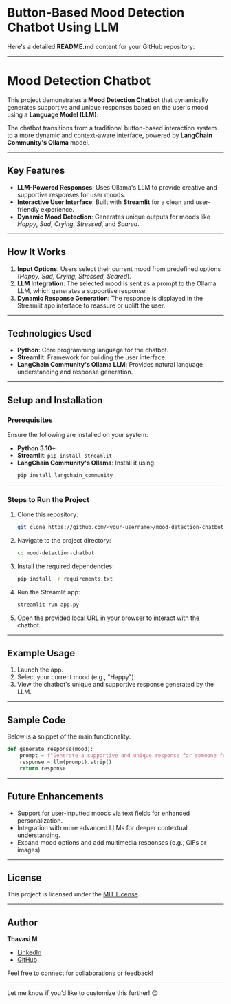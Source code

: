 # Button-Based Mood Detection Chatbot Using LLM



Here's a detailed **README.md** content for your GitHub repository:  

---

# Mood Detection Chatbot  
This project demonstrates a **Mood Detection Chatbot** that dynamically generates supportive and unique responses based on the user's mood using a **Language Model (LLM)**.  

The chatbot transitions from a traditional button-based interaction system to a more dynamic and context-aware interface, powered by **LangChain Community's Ollama** model.  

---

## Key Features  
- **LLM-Powered Responses**: Uses Ollama's LLM to provide creative and supportive responses for user moods.  
- **Interactive User Interface**: Built with **Streamlit** for a clean and user-friendly experience.  
- **Dynamic Mood Detection**: Generates unique outputs for moods like *Happy*, *Sad*, *Crying*, *Stressed*, and *Scared*.  

---

## How It Works  
1. **Input Options**: Users select their current mood from predefined options (*Happy, Sad, Crying, Stressed, Scared*).  
2. **LLM Integration**: The selected mood is sent as a prompt to the Ollama LLM, which generates a supportive response.  
3. **Dynamic Response Generation**: The response is displayed in the Streamlit app interface to reassure or uplift the user.  

---

## Technologies Used  
- **Python**: Core programming language for the chatbot.  
- **Streamlit**: Framework for building the user interface.  
- **LangChain Community's Ollama LLM**: Provides natural language understanding and response generation.  

---

## Setup and Installation  

### Prerequisites  
Ensure the following are installed on your system:  
- **Python 3.10+**  
- **Streamlit**: `pip install streamlit`  
- **LangChain Community's Ollama**: Install it using:  
  ```bash
  pip install langchain_community
  ```  

---

### Steps to Run the Project  
1. Clone this repository:  
   ```bash
   git clone https://github.com/<your-username>/mood-detection-chatbot.git
   ```  

2. Navigate to the project directory:  
   ```bash
   cd mood-detection-chatbot
   ```  

3. Install the required dependencies:  
   ```bash
   pip install -r requirements.txt
   ```  

4. Run the Streamlit app:  
   ```bash
   streamlit run app.py
   ```  

5. Open the provided local URL in your browser to interact with the chatbot.  

---

## Example Usage  
1. Launch the app.  
2. Select your current mood (e.g., "Happy").  
3. View the chatbot's unique and supportive response generated by the LLM.  

---

## Sample Code  
Below is a snippet of the main functionality:  

```python
def generate_response(mood):
    prompt = f"Generate a supportive and unique response for someone feeling {mood}."
    response = llm(prompt).strip()
    return response
```

---

## Future Enhancements  
- Support for user-inputted moods via text fields for enhanced personalization.  
- Integration with more advanced LLMs for deeper contextual understanding.  
- Expand mood options and add multimedia responses (e.g., GIFs or images).  

---

## License  
This project is licensed under the [MIT License](LICENSE).  

---

## Author  
**Thavasi M**  
- [LinkedIn](https://www.linkedin.com/in/thavasi-m-8907b826b/)  
- [GitHub](https://github.com/ThavasiMoorthy)  

Feel free to connect for collaborations or feedback!  

---

Let me know if you’d like to customize this further! 😊

